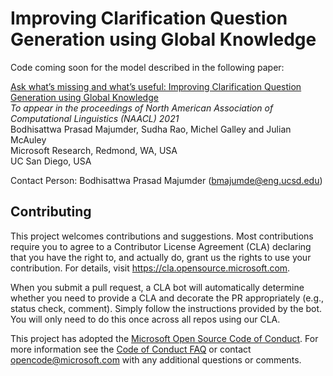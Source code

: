# Improving Clarification Question Generation using Global Knowledge

Code coming soon for the model described in the following paper:

<a href="https://arxiv.org/abs/2104.06828">Ask what’s missing and what’s useful: Improving Clarification Question Generation using Global Knowledge</a><br/>
<i>To appear in the proceedings of North American Association of Computational Linguistics (NAACL) 2021</i><br/>
Bodhisattwa Prasad Majumder, Sudha Rao, Michel Galley and Julian McAuley<br/>
Microsoft Research, Redmond, WA, USA <br/>
UC San Diego, USA <br/>

Contact Person: Bodhisattwa Prasad Majumder (bmajumde@eng.ucsd.edu)

## Contributing

This project welcomes contributions and suggestions.  Most contributions require you to agree to a
Contributor License Agreement (CLA) declaring that you have the right to, and actually do, grant us
the rights to use your contribution. For details, visit https://cla.opensource.microsoft.com.

When you submit a pull request, a CLA bot will automatically determine whether you need to provide
a CLA and decorate the PR appropriately (e.g., status check, comment). Simply follow the instructions
provided by the bot. You will only need to do this once across all repos using our CLA.

This project has adopted the [Microsoft Open Source Code of Conduct](https://opensource.microsoft.com/codeofconduct/).
For more information see the [Code of Conduct FAQ](https://opensource.microsoft.com/codeofconduct/faq/) or
contact [opencode@microsoft.com](mailto:opencode@microsoft.com) with any additional questions or comments.
